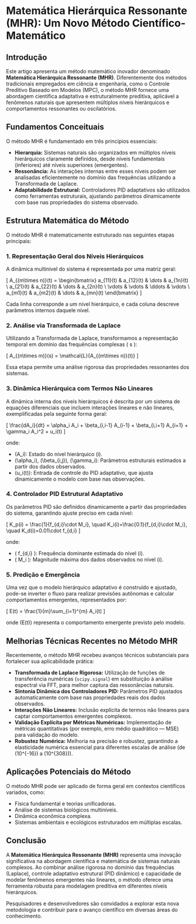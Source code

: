 # Matemática Hierárquica Ressonante (MHR): Um Novo Método Científico-Matemático

## Introdução

Este artigo apresenta um método matemático inovador denominado **Matemática Hierárquica Ressonante (MHR)**. Diferentemente dos métodos tradicionais empregados em ciência e engenharia, como o Controle Preditivo Baseado em Modelos (MPC), o método MHR fornece uma abordagem científica adaptativa e estruturalmente preditiva, aplicável a fenômenos naturais que apresentem múltiplos níveis hierárquicos e comportamentos ressonantes ou oscilatórios.

## Fundamentos Conceituais

O método MHR é fundamentado em três princípios essenciais:

- **Hierarquia:** Sistemas naturais são organizados em múltiplos níveis hierárquicos claramente definidos, desde níveis fundamentais (inferiores) até níveis superiores (emergentes).
- **Ressonância:** As interações internas entre esses níveis podem ser analisadas eficientemente no domínio das frequências utilizando a Transformada de Laplace.
- **Adaptabilidade Estrutural:** Controladores PID adaptativos são utilizados como ferramentas estruturais, ajustando parâmetros dinamicamente com base nas propriedades do sistema observado.

## Estrutura Matemática do Método

O método MHR é matematicamente estruturado nas seguintes etapas principais:

### 1. Representação Geral dos Níveis Hierárquicos

A dinâmica multinível do sistema é representada por uma matriz geral:

\[
A_{(m\times n)}(t) = 
\begin{bmatrix}
a_{11}(t) & a_{12}(t) & \dots & a_{1n}(t) \\
a_{21}(t) & a_{22}(t) & \dots & a_{2n}(t) \\
\vdots & \vdots & \ddots & \vdots \\
a_{m1}(t) & a_{m2}(t) & \dots & a_{mn}(t)
\end{bmatrix}
\]

Cada linha corresponde a um nível hierárquico, e cada coluna descreve parâmetros internos daquele nível.

### 2. Análise via Transformada de Laplace

Utilizando a Transformada de Laplace, transformamos a representação temporal em domínio das frequências complexas \( s \):

\[
A_{(n\times m)}(s) = \mathcal{L}\{A_{(m\times n)}(t)\}
\]

Essa etapa permite uma análise rigorosa das propriedades ressonantes dos sistemas.

### 3. Dinâmica Hierárquica com Termos Não Lineares

A dinâmica interna dos níveis hierárquicos é descrita por um sistema de equações diferenciais que incluem interações lineares e não lineares, exemplificadas pela seguinte forma geral:

\[
\frac{dA_i}{dt} = \alpha_i A_i + \beta_{i,i-1} A_{i-1} + \beta_{i,i+1} A_{i+1} + \gamma_i A_i^2 + u_i(t)
\]

onde:

- \(A_i\): Estado do nível hierárquico \(i\).
- \(\alpha_i\), \(\beta_{i,j}\), \(\gamma_i\): Parâmetros estruturais estimados a partir dos dados observados.
- \(u_i(t)\): Entrada de controle do PID adaptativo, que ajusta dinamicamente o modelo com base nas observações.

### 4. Controlador PID Estrutural Adaptativo

Os parâmetros PID são definidos dinamicamente a partir das propriedades do sistema, garantindo ajuste preciso em cada nível:

\[
K_p(i) = \frac{1}{f_{d,i}\cdot M_i}, \quad K_i(i)=\frac{0.1}{f_{d,i}\cdot M_i}, \quad K_d(i)=0.01\cdot f_{d,i}
\]

onde:

- \( f_{d,i} \): Frequência dominante estimada do nível \(i\).
- \( M_i \): Magnitude máxima dos dados observados no nível \(i\).

### 5. Predição e Emergência

Uma vez que o modelo hierárquico adaptativo é construído e ajustado, pode-se inverter o fluxo para realizar previsões autônomas e calcular comportamentos emergentes, representados por:

\[
E(t) = \frac{1}{m}\sum_{i=1}^{m} A_i(t)
\]

onde \(E(t)\) representa o comportamento emergente previsto pelo modelo.

## Melhorias Técnicas Recentes no Método MHR

Recentemente, o método MHR recebeu avanços técnicos substanciais para fortalecer sua aplicabilidade prática:

- **Transformada de Laplace Rigorosa:** Utilização de funções de transferência numéricas (`scipy.signal`) em substituição à análise espectral via FFT, para melhor captura das ressonâncias naturais.
- **Sintonia Dinâmica dos Controladores PID:** Parâmetros PID ajustados automaticamente com base nas propriedades reais dos dados observados.
- **Interações Não Lineares:** Inclusão explícita de termos não lineares para captar comportamentos emergentes complexos.
- **Validação Explícita por Métricas Numéricas:** Implementação de métricas quantitativas (por exemplo, erro médio quadrático — MSE) para validação do modelo.
- **Robustez Numérica:** Melhoria na precisão e robustez, garantindo a elasticidade numérica essencial para diferentes escalas de análise (de \(10^{-16}\) a \(10^{308}\)).

## Aplicações Potenciais do Método

O método MHR pode ser aplicado de forma geral em contextos científicos variados, como:

- Física fundamental e teorias unificadoras.
- Análise de sistemas biológicos multiníveis.
- Dinâmica econômica complexa.
- Sistemas ambientais e ecológicos estruturados em múltiplas escalas.

## Conclusão

A **Matemática Hierárquica Ressonante (MHR)** representa uma inovação significativa na abordagem científica e matemática de sistemas naturais complexos. Ao combinar análise rigorosa no domínio das frequências (Laplace), controle adaptativo estrutural (PID dinâmico) e capacidade de modelar fenômenos emergentes não lineares, o método oferece uma ferramenta robusta para modelagem preditiva em diferentes níveis hierárquicos.

Pesquisadores e desenvolvedores são convidados a explorar esta nova metodologia e contribuir para o avanço científico em diversas áreas do conhecimento.
